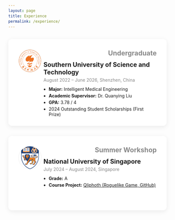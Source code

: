 ```yaml
---
layout: page
title: Experience
permalink: /experience/
---
```


<div class="edu-card">
  <div class="edu-card-logo">
    <img src="/assets/img/experience/SUSTech.png" alt="SUSTech" class="edu-logo">
  </div>
  <div class="edu-card-content">
    <div class="edu-card-header">
      <span class="edu-type">Undergraduate</span>
    </div>
    <div class="edu-card-body">
      <div class="edu-school">Southern University of Science and Technology</div>
      <div class="edu-time">August 2022 – June 2026, Shenzhen, China</div>
      <ul>
        <li><b>Major:</b> Intelligent Medical Engineering</li>
        <li><b>Academic Supervisor:</b> Dr. Quanying Liu</li>
        <li><b>GPA:</b> 3.78 / 4</li>
        <li>2024 Outstanding Student Scholarships (First Prize)</li>
      </ul>
    </div>
  </div>
</div>

<div class="edu-card">
  <div class="edu-card-logo">
    <img src="/assets/img/experience/NUS.png" alt="NUS" class="edu-logo">
  </div>
  <div class="edu-card-content">
    <div class="edu-card-header">
      <span class="edu-type">Summer Workshop</span>
    </div>
    <div class="edu-card-body">
      <div class="edu-school">National University of Singapore</div>
      <div class="edu-time">July 2024 – August 2024, Singapore</div>
      <ul>
        <li><b>Grade:</b> A</li>
        <li><b>Course Project:</b> <a href="https://github.com/wojiao-yc/Qliphoth" target="_blank">Qliphoth (Roguelike Game, GitHub)</a></li>
      </ul>
    </div>
  </div>
</div>

<style>
.edu-card {
  position: relative;
  background: #fff;
  border-radius: 12px;
  box-shadow: 0 4px 16px 0 rgba(0,0,0,0.08);
  margin: 32px auto;
  padding: 32px 32px 24px 32px;
  max-width: 900px;
  min-height: 180px;
}
.edu-card-logo {
  position: absolute;
  top: 32px;
  left: 32px;
}
.edu-logo {
  width: 72px;
  height: 72px;
  border-radius: 80%;
  object-fit: contain;
  background: #fff;
  border: 1px solid #eee;
}
.edu-card-content {
  margin-left: 80px;
}
.edu-card-header {
  display: flex;
  align-items: center;
  margin-bottom: 12px;
  justify-content: flex-end;
}
.edu-type {
  font-size: 1.5em;
  color: #888;
  font-weight: bold;
}
.edu-school {
  font-size: 1.4em;
  font-weight: bold;
  margin-bottom: 4px;
}
.edu-time {
  color: #888;
  margin-bottom: 12px;
}
.edu-card ul {
  margin: 0;
  padding-left: 1.2em;
}
.edu-card li {
  margin-bottom: 4px;
}
.edu-card a {
  color: inherit;
  text-decoration: underline;
}
</style> 